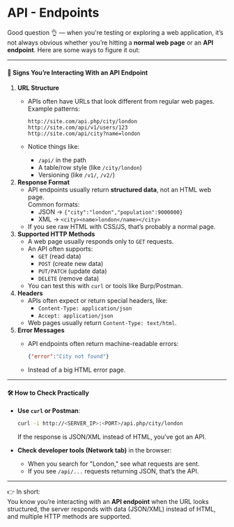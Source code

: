 # API - Endpoints

Good question 👌 — when you're testing or exploring a web application, it’s not always obvious whether you’re hitting a **normal web page** or an **API endpoint**. Here are some ways to figure it out:

***

#### 🔎 Signs You’re Interacting With an API Endpoint

1. **URL Structure**
   *   APIs often have URLs that look different from regular web pages.\
       Example patterns:

       ```
       http://site.com/api.php/city/london
       http://site.com/api/v1/users/123
       http://site.com/api/city?name=london
       ```
   * Notice things like:
     * `/api/` in the path
     * A table/row style (like `/city/london`)
     * Versioning (like `/v1/`, `/v2/`)
2. **Response Format**
   * API endpoints usually return **structured data**, not an HTML web page.\
     Common formats:
     * JSON → `{"city":"london","population":9000000}`
     * XML → `<city><name>london</name></city>`
   * If you see raw HTML with CSS/JS, that’s probably a normal page.
3. **Supported HTTP Methods**
   * A web page usually responds only to `GET` requests.
   * An API often supports:
     * `GET` (read data)
     * `POST` (create new data)
     * `PUT/PATCH` (update data)
     * `DELETE` (remove data)
   * You can test this with `curl` or tools like Burp/Postman.
4. **Headers**
   * APIs often expect or return special headers, like:
     * `Content-Type: application/json`
     * `Accept: application/json`
   * Web pages usually return `Content-Type: text/html`.
5. **Error Messages**
   *   API endpoints often return machine-readable errors:

       ```json
       {"error":"City not found"}
       ```
   * Instead of a big HTML error page.

***

#### 🛠 How to Check Practically

*   **Use `curl` or Postman**:

    ```bash
    curl -i http://<SERVER_IP>:<PORT>/api.php/city/london
    ```

    If the response is JSON/XML instead of HTML, you’ve got an API.
* **Check developer tools (Network tab)** in the browser:
  * When you search for "London," see what requests are sent.
  * If you see `/api/...` requests returning JSON, that’s the API.

***

👉 In short:\
You know you’re interacting with an **API endpoint** when the URL looks structured, the server responds with data (JSON/XML) instead of HTML, and multiple HTTP methods are supported.
